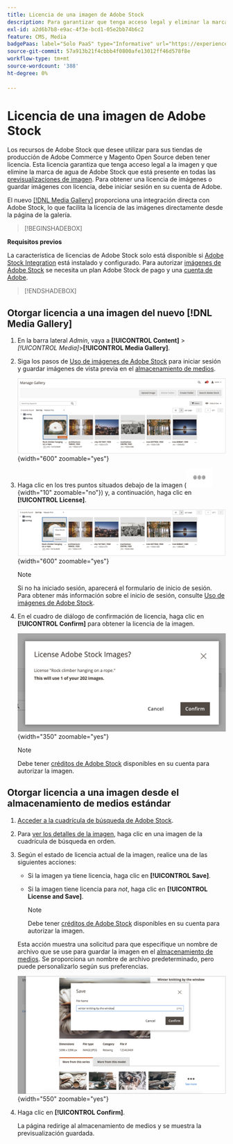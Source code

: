 ```yaml
---
title: Licencia de una imagen de Adobe Stock
description: Para garantizar que tenga acceso legal y eliminar la marca de agua de Adobe Stock, conceda una licencia a sus imágenes de Adobe Stock.
exl-id: a2d6b7b8-e9ac-4f3e-bcd1-05e2bb74b6c2
feature: CMS, Media
badgePaas: label="Solo PaaS" type="Informative" url="https://experienceleague.adobe.com/en/docs/commerce/user-guides/product-solutions" tooltip="Se aplica solo a proyectos de Adobe Commerce en la nube (infraestructura PaaS administrada por Adobe) y a proyectos locales."
source-git-commit: 57a913b21f4cbbb4f0800afe13012ff46d578f8e
workflow-type: tm+mt
source-wordcount: '388'
ht-degree: 0%

---
```


# Licencia de una imagen de Adobe Stock

Los recursos de Adobe Stock que desee utilizar para sus tiendas de producción de Adobe Commerce y Magento Open Source deben tener licencia. Esta licencia garantiza que tenga acceso legal a la imagen y que elimine la marca de agua de Adobe Stock que está presente en todas las [previsualizaciones de imagen](./adobe-stock-save-preview.md). Para obtener una licencia de imágenes o guardar imágenes con licencia, debe iniciar sesión en su cuenta de Adobe.

El nuevo [[!DNL Media Gallery]](media-gallery.md) proporciona una integración directa con Adobe Stock, lo que facilita la licencia de las imágenes directamente desde la página de la galería.

>[!BEGINSHADEBOX]

**Requisitos previos**

La característica de licencias de Adobe Stock solo está disponible si [Adobe Stock Integration](./adobe-stock.md) está instalado y configurado. Para autorizar [imágenes de Adobe Stock][adobe-stock] se necesita un plan Adobe Stock de pago y una [cuenta de Adobe][adobe-signin].

>[!ENDSHADEBOX]

## Otorgar licencia a una imagen del nuevo [!DNL Media Gallery]

1. En la barra lateral _Admin_, vaya a **[!UICONTROL Content]** > _[!UICONTROL Media]_>**[!UICONTROL Media Gallery]**.

1. Siga los pasos de [Uso de imágenes de Adobe Stock](./adobe-stock-manage.md) para iniciar sesión y guardar imágenes de vista previa en el [almacenamiento de medios](./media-storage.md).

   ![Imagen de vista previa guardada](./assets/adobe-stock-gallery-unlicensed.png){width="600" zoomable="yes"}

1. Haga clic en los tres puntos situados debajo de la imagen (![icono del menú de recursos](./assets/media-gallery-asset-menu-icon.png){width="10" zoomable="no"}) y, a continuación, haga clic en **[!UICONTROL License]**.

   ![Acciones de imagen de Adobe Stock](./assets/adobe-stock-gallery-image-actions.png){width="600" zoomable="yes"}

   >[!NOTE]
   >
   >Si no ha iniciado sesión, aparecerá el formulario de inicio de sesión. Para obtener más información sobre el inicio de sesión, consulte [Uso de imágenes de Adobe Stock](./adobe-stock-manage.md).

1. En el cuadro de diálogo de confirmación de licencia, haga clic en **[!UICONTROL Confirm]** para obtener la licencia de la imagen.

   ![Confirmación de licencia](./assets/adobe-stock-gallery-license-confirm.png){width="350" zoomable="yes"}

   >[!NOTE]
   >
   >Debe tener [créditos de Adobe Stock][stock-credits] disponibles en su cuenta para autorizar la imagen.

## Otorgar licencia a una imagen desde el almacenamiento de medios estándar

1. [Acceder a la cuadrícula de búsqueda de Adobe Stock][access-search].

1. Para [ver los detalles de la imagen][view-details], haga clic en una imagen de la cuadrícula de búsqueda en orden.

1. Según el estado de licencia actual de la imagen, realice una de las siguientes acciones:

   - Si la imagen ya tiene licencia, haga clic en **[!UICONTROL Save]**.

   - Si la imagen tiene licencia para _not_, haga clic en **[!UICONTROL License and Save]**.

     >[!NOTE]
     >
     >Debe tener [créditos de Adobe Stock][stock-credits] disponibles en su cuenta para autorizar la imagen.

   Esta acción muestra una solicitud para que especifique un nombre de archivo que se use para guardar la imagen en el [almacenamiento de medios](./media-storage.md). Se proporciona un nombre de archivo predeterminado, pero puede personalizarlo según sus preferencias.

   ![Guardar imagen con licencia de Adobe Stock](./assets/adobe-stock-save-licensed.png){width="550" zoomable="yes"}

1. Haga clic en **[!UICONTROL Confirm]**.

   La página redirige al almacenamiento de medios y se muestra la previsualización guardada.

[access-search]: adobe-stock-manage.md#access-the-adobe-stock-search-grid
[view-details]: adobe-stock-manage.md#view-image-details
[stock-credits]: https://helpx.adobe.com/stock/help/credit-packs.html
[adobe-stock]: https://stock.adobe.com
[adobe-signin]: https://helpx.adobe.com/manage-account/using/access-adobe-id-account.html
